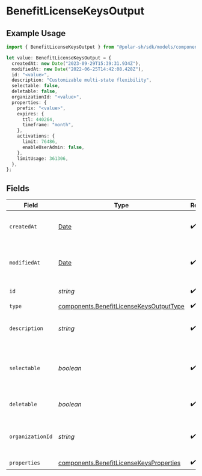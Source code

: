 # BenefitLicenseKeysOutput

## Example Usage

```typescript
import { BenefitLicenseKeysOutput } from "@polar-sh/sdk/models/components";

let value: BenefitLicenseKeysOutput = {
  createdAt: new Date("2023-09-29T15:39:31.934Z"),
  modifiedAt: new Date("2022-06-25T14:42:08.428Z"),
  id: "<value>",
  description: "Customizable multi-state flexibility",
  selectable: false,
  deletable: false,
  organizationId: "<value>",
  properties: {
    prefix: "<value>",
    expires: {
      ttl: 440264,
      timeframe: "month",
    },
    activations: {
      limit: 76486,
      enableUserAdmin: false,
    },
    limitUsage: 361306,
  },
};
```

## Fields

| Field                                                                                              | Type                                                                                               | Required                                                                                           | Description                                                                                        |
| -------------------------------------------------------------------------------------------------- | -------------------------------------------------------------------------------------------------- | -------------------------------------------------------------------------------------------------- | -------------------------------------------------------------------------------------------------- |
| `createdAt`                                                                                        | [Date](https://developer.mozilla.org/en-US/docs/Web/JavaScript/Reference/Global_Objects/Date)      | :heavy_check_mark:                                                                                 | Creation timestamp of the object.                                                                  |
| `modifiedAt`                                                                                       | [Date](https://developer.mozilla.org/en-US/docs/Web/JavaScript/Reference/Global_Objects/Date)      | :heavy_check_mark:                                                                                 | Last modification timestamp of the object.                                                         |
| `id`                                                                                               | *string*                                                                                           | :heavy_check_mark:                                                                                 | The ID of the benefit.                                                                             |
| `type`                                                                                             | [components.BenefitLicenseKeysOutputType](../../models/components/benefitlicensekeysoutputtype.md) | :heavy_check_mark:                                                                                 | N/A                                                                                                |
| `description`                                                                                      | *string*                                                                                           | :heavy_check_mark:                                                                                 | The description of the benefit.                                                                    |
| `selectable`                                                                                       | *boolean*                                                                                          | :heavy_check_mark:                                                                                 | Whether the benefit is selectable when creating a product.                                         |
| `deletable`                                                                                        | *boolean*                                                                                          | :heavy_check_mark:                                                                                 | Whether the benefit is deletable.                                                                  |
| `organizationId`                                                                                   | *string*                                                                                           | :heavy_check_mark:                                                                                 | The ID of the organization owning the benefit.                                                     |
| `properties`                                                                                       | [components.BenefitLicenseKeysProperties](../../models/components/benefitlicensekeysproperties.md) | :heavy_check_mark:                                                                                 | N/A                                                                                                |